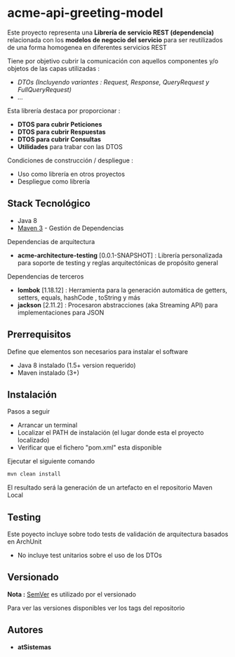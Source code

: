 # acme-api-greeting-model

Este proyecto representa una **Librería de servicio REST (dependencia)** relacionada con los **modelos de negocio del servicio** para ser reutilizados de una forma homogenea en diferentes servicios REST

Tiene por objetivo cubrir la comunicación con aquellos componentes y/o objetos de las capas utilizadas :

* *DTOs (Incluyendo variantes : Request, Response, QueryRequest y FullQueryRequest)*
* *...*

Esta librería destaca por proporcionar :

* **DTOS para cubrir Peticiones**
* **DTOS para cubrir Respuestas**
* **DTOS para cubrir Consultas**
* **Utilidades** para trabar con las DTOS


Condiciones de construcción / despliegue :

* Uso como librería en otros proyectos
* Despliegue como librería




## Stack Tecnológico

* Java 8
* [Maven 3](https://maven.apache.org/) - Gestión de Dependencias


Dependencias de arquitectura

* **acme-architecture-testing** [0.0.1-SNAPSHOT] : Librería personalizada para soporte de testing y reglas arquitectónicas de propósito general


Dependencias de terceros 

* **lombok** [1.18.12] : Herramienta para la generación automática de getters, setters, equals, hashCode , toString y más
* **jackson** [2.11.2] : Procesaron abstracciones (aka Streaming API) para implementaciones para JSON





## Prerrequisitos

Define que elementos son necesarios para instalar el software

* Java 8 instalado (1.5+ version requerido)
* Maven instalado (3+)





## Instalación

Pasos a seguir

* Arrancar un terminal
* Localizar el PATH de instalación (el lugar donde esta el proyecto localizado)
* Verificar que el fichero "pom.xml" esta disponible


Ejecutar el siguiente comando

```bash
mvn clean install
```

El resultado será la generación de un artefacto en el repositorio Maven Local





## Testing

Este poyecto incluye sobre todo tests de validación de arquitectura basados en ArchUnit

* No incluye test unitarios sobre el uso de los DTOs





## Versionado

**Nota :** [SemVer](http://semver.org/) es utilizado por el versionado

Para ver las versiones disponibles ver los tags del repositorio





## Autores

* **atSistemas**
